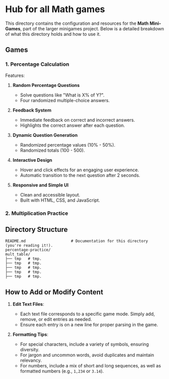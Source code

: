 # Hub for all Math games

This directory contains the configuration and resources for the **Math Mini-Games**, part of the larger minigames project. Below is a detailed breakdown of what this directory holds and how to use it.

## Games 

### 1. **Percentage Calculation**  
Features:

1. **Random Percentage Questions**  
   - Solve questions like "What is X% of Y?".
   - Four randomized multiple-choice answers.

2. **Feedback System**  
   - Immediate feedback on correct and incorrect answers.
   - Highlights the correct answer after each question.

3. **Dynamic Question Generation**  
   - Randomized percentage values (10% - 50%).
   - Randomized totals (100 - 500).

4. **Interactive Design**  
   - Hover and click effects for an engaging user experience.
   - Automatic transition to the next question after 2 seconds.

5. **Responsive and Simple UI**  
   - Clean and accessible layout.
   - Built with HTML, CSS, and JavaScript.


### 2. **Multiplication Practice**  


## Directory Structure  

```
README.md                    # Documentation for this directory (you're reading it!).
percentage-practice/
mult_table/
├── tmp   # tmp.
├── tmp   # tmp.
├── tmp   # tmp.
├── tmp   # tmp.
├── tmp   # tmp.
```

## How to Add or Modify Content  

1. **Edit Text Files**:  
   - Each text file corresponds to a specific game mode. Simply add, remove, or edit entries as needed.  
   - Ensure each entry is on a new line for proper parsing in the game.

2. **Formatting Tips**:  
   - For special characters, include a variety of symbols, ensuring diversity.  
   - For jargon and uncommon words, avoid duplicates and maintain relevancy.  
   - For numbers, include a mix of short and long sequences, as well as formatted numbers (e.g., `1,234` or `3.14`).